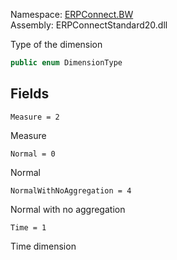 
Namespace: [ERPConnect.BW](index.md)  
Assembly: ERPConnectStandard20.dll  

Type of the dimension

```csharp
public enum DimensionType
```

## Fields

`Measure = 2` 

Measure



`Normal = 0` 

Normal



`NormalWithNoAggregation = 4` 

Normal with no aggregation



`Time = 1` 

Time dimension




